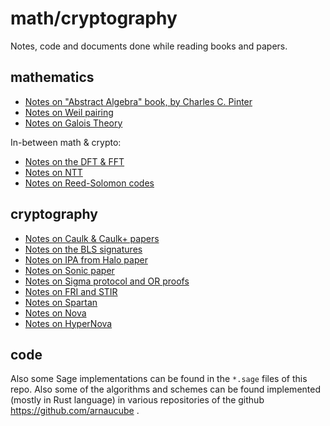 # math/cryptography

Notes, code and documents done while reading books and papers.

## mathematics

- [Notes on "Abstract Algebra" book, by Charles C. Pinter](abstract-algebra-charles-pinter-notes.pdf)
- [Notes on Weil pairing](weil-pairing.pdf)
- [Notes on Galois Theory](galois-theory-notes.pdf)


In-between math & crypto:

- [Notes on the DFT & FFT](fft-notes.pdf)
- [Notes on NTT](notes_ntt.pdf)
- [Notes on Reed-Solomon codes](notes_reed-solomon.pdf)

## cryptography

- [Notes on Caulk & Caulk+ papers](notes_caulk.pdf)
- [Notes on the BLS signatures](notes_bls-sig.pdf)
- [Notes on IPA from Halo paper](notes_halo.pdf)
- [Notes on Sonic paper](notes_sonic.pdf)
- [Notes on Sigma protocol and OR proofs](sigma-or-notes.pdf)
- [Notes on FRI and STIR](notes_fri_stir.pdf)
- [Notes on Spartan](notes_spartan.pdf)
- [Notes on Nova](notes_nova.pdf)
- [Notes on HyperNova](notes_hypernova.pdf)

## code
Also some Sage implementations can be found in the `*.sage` files of this repo.
Also some of the algorithms and schemes can be found implemented (mostly in Rust language) in various repositories of the github https://github.com/arnaucube .
